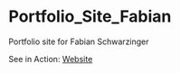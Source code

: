 # Portfolio_Site_Fabian

Portfolio site for Fabian Schwarzinger

See in Action: <a href="https://www.fabianschwarzinger.work">Website</a>
